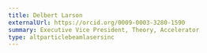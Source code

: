 ```yaml
---
title: Delbert Larson
externalUrl: https://orcid.org/0009-0003-3280-1590
summary: Executive Vice President, Theory, Accelerator
type: altparticlebeamlasersinc
---
```

